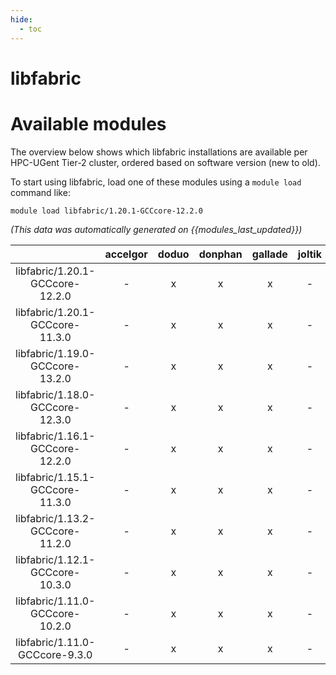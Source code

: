 ```yaml
---
hide:
  - toc
---
```


libfabric
=========

# Available modules


The overview below shows which libfabric installations are available per HPC-UGent Tier-2 cluster, ordered based on software version (new to old).

To start using libfabric, load one of these modules using a `module load` command like:

```shell
module load libfabric/1.20.1-GCCcore-12.2.0
```

*(This data was automatically generated on {{modules_last_updated}})*  

| |accelgor|doduo|donphan|gallade|joltik|shinx|skitty|
| :---: | :---: | :---: | :---: | :---: | :---: | :---: | :---: |
|libfabric/1.20.1-GCCcore-12.2.0|-|x|x|x|-|x|-|
|libfabric/1.20.1-GCCcore-11.3.0|-|x|x|x|-|x|-|
|libfabric/1.19.0-GCCcore-13.2.0|-|x|x|x|-|x|x|
|libfabric/1.18.0-GCCcore-12.3.0|-|x|x|x|-|x|x|
|libfabric/1.16.1-GCCcore-12.2.0|-|x|x|x|-|x|-|
|libfabric/1.15.1-GCCcore-11.3.0|-|x|x|x|-|-|-|
|libfabric/1.13.2-GCCcore-11.2.0|-|x|x|x|-|-|-|
|libfabric/1.12.1-GCCcore-10.3.0|-|x|x|x|-|-|-|
|libfabric/1.11.0-GCCcore-10.2.0|-|x|x|x|-|-|-|
|libfabric/1.11.0-GCCcore-9.3.0|-|x|x|x|-|-|-|
